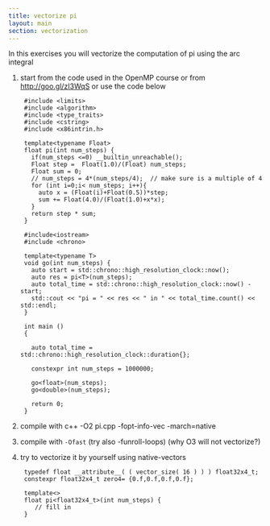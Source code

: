```yaml
---
title: vectorize pi
layout: main
section: vectorization
---
```


In this exercises you will vectorize the computation of pi using the arc integral

1. start from the code used in the OpenMP course or from http://goo.gl/zI3WqS or use the code below

        #include <limits>
        #include <algorithm>
        #include <type_traits>
        #include <cstring>
        #include <x86intrin.h>
        
        template<typename Float>
        float pi(int num_steps) {
          if(num_steps <=0) __builtin_unreachable();
          Float step =  Float(1.0)/(Float) num_steps;
          Float sum = 0;
          // num_steps = 4*(num_steps/4);  // make sure is a multiple of 4
          for (int i=0;i< num_steps; i++){
            auto x = (Float(i)+Float(0.5))*step;
            sum += Float(4.0)/(Float(1.0)+x*x);
          }
          return step * sum;
        }
        
        #include<iostream>
        #include <chrono>
        
        template<typename T>
        void go(int num_steps) {
          auto start = std::chrono::high_resolution_clock::now();
          auto res = pi<T>(num_steps);
          auto total_time = std::chrono::high_resolution_clock::now() -start;
          std::cout << "pi = " << res << " in " << total_time.count() << std::endl;
        }
        
        int main ()
        {

          auto total_time = std::chrono::high_resolution_clock::duration{};
  
          constexpr int num_steps = 1000000;
          
          go<float>(num_steps);
          go<double>(num_steps);
        
          return 0;
        }


2. compile with
        c++ -O2 pi.cpp  -fopt-info-vec -march=native
3. compile with ``-Ofast`` (try also -funroll-loops) (why O3 will not vectorize?)
4. try to vectorize it by yourself using native-vectors

        typedef float __attribute__( ( vector_size( 16 ) ) ) float32x4_t;
        constexpr float32x4_t zero4= {0.f,0.f,0.f,0.f};

        template<>
        float pi<float32x4_t>(int num_steps) {
           // fill in
        }
